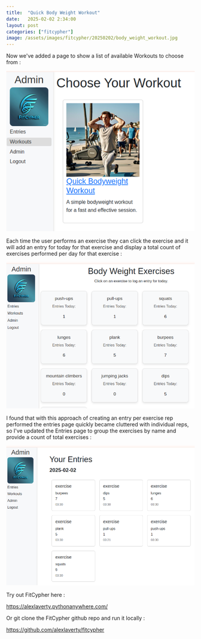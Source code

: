 ```yaml
---
title:  "Quick Body Weight Workout"
date:   2025-02-02 2:34:00
layout: post
categories: ["fitcypher"]
image: /assets/images/fitcypher/20250202/body_weight_workout.jpg
---
```


Now we've added a page to show a list of available Workouts to choose from :

![alt text](/assets/images/fitcypher/20250202/screenshot001.png)

Each time the user performs an exercise they can click the exercise and it will add an entry for today for that exercise and display a total count of exercises performed per day for that exercise :

![alt text](/assets/images/fitcypher/20250202/screenshot002.png)

I found that with this approach of creating an entry per exercise rep performed the entries page quickly became cluttered with individual reps, so I've updated the Entries page to group the exercises by name and provide a count of total exercises :

![alt text](/assets/images/fitcypher/20250202/screenshot003.png)

Try out FitCypher here :

<https://alexlaverty.pythonanywhere.com/>

Or git clone the FitCypher github repo and run it locally :

<https://github.com/alexlaverty/fitcypher>